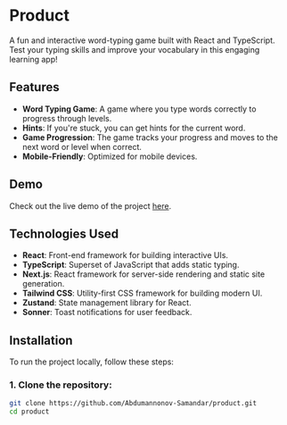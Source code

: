 # **Product**

A fun and interactive word-typing game built with React and TypeScript. Test your typing skills and improve your vocabulary in this engaging learning app!

## Features

- **Word Typing Game**: A game where you type words correctly to progress through levels.
- **Hints**: If you're stuck, you can get hints for the current word.
- **Game Progression**: The game tracks your progress and moves to the next word or level when correct.
- **Mobile-Friendly**: Optimized for mobile devices.

## Demo

Check out the live demo of the project [here](https://66cdcf6c401f1c00bab7ac56--profound-kitten-494865.netlify.app/).

## Technologies Used

- **React**: Front-end framework for building interactive UIs.
- **TypeScript**: Superset of JavaScript that adds static typing.
- **Next.js**: React framework for server-side rendering and static site generation.
- **Tailwind CSS**: Utility-first CSS framework for building modern UI.
- **Zustand**: State management library for React.
- **Sonner**: Toast notifications for user feedback.

## Installation

To run the project locally, follow these steps:

### 1. Clone the repository:

```bash
git clone https://github.com/Abdumannonov-Samandar/product.git
cd product
```
